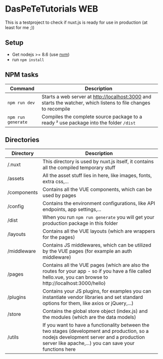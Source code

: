# DasPeTeTutorials WEB

This is a testproject to check if nuxt.js is ready for use in production (at least for me ;))



## Setup

- Get nodejs >= 8.6 (use [nvm](https://github.com/creationix/nvm))
- run ```npm install```



## NPM tasks

| Command                  | Description                                                                                                                                 |
|--------------------------|---------------------------------------------------------------------------------------------------------------------------------------------|
| ``` npm run dev ```      | Starts a web server at [http://localhost:3000](http://localhost:3000) and starts the watcher, which listens to file changes to recompile    |
| ``` npm run generate ``` | Compiles the complete source package to a ready ² use package into the folder ``` /dist ```                                                 |



## Directories

| Directory   | Description                                                                                                                                                                                       |
|-------------|---------------------------------------------------------------------------------------------------------------------------------------------------------------------------------------------------|
| /.nuxt      | This directory is used by nuxt.js itself, it contains all the compiled temporary stuff                                                                                                            |
| /assets     | All the asset stuff lies in here, like images, fonts, extra css,...                                                                                                                               |
| /components | Contains all the VUE components, which can be used by pages                                                                                                                                       |
| /config     | Contains the environment configurations, like API endpoints, app settings,...                                                                                                                     |
| /dist       | When you run ``` npm run generate ``` you will get your production package in this folder                                                                                                         |
| /layouts    | Contains all the VUE layouts (which are wrappers for the pages)                                                                                                                                   |
| /middleware | Contains JS middlewares, which can be utilized by the VUE pages (for example an auth middleware)                                                                                                  |
| /pages      | Contains all the VUE pages (which are also the routes for your app -  so if you have a file called hello.vue, you can browse to http://localhost:3000/hello)                                      |
| /plugins    | Contains your JS plugins, for examples you can  instantiate vendor libraries and set standard options for them, like axios or jQuery,...)                                                         |
| /store      | Contains the global store object (index.js) and the modules (which are the data models)                                                                                                           |
| /utils      | If you want to have a functionality between the two stages  (development and production, so a nodejs development server and a production server like apache,...) you can save your functions here |



